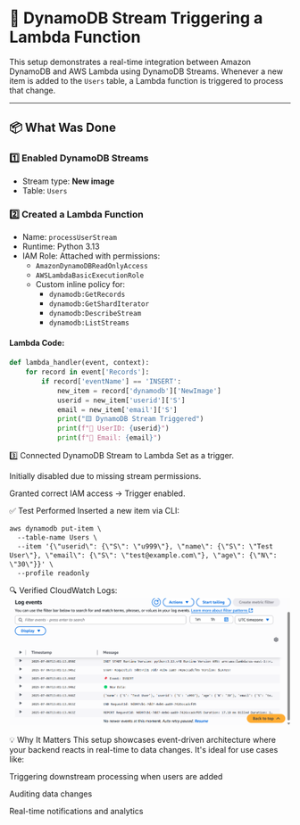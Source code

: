 # 🔁 DynamoDB Stream Triggering a Lambda Function

This setup demonstrates a real-time integration between Amazon DynamoDB and AWS Lambda using DynamoDB Streams. Whenever a new item is added to the `Users` table, a Lambda function is triggered to process that change.

---

## 📦 What Was Done

### 1️⃣ Enabled DynamoDB Streams
- Stream type: **New image**
- Table: `Users`

### 2️⃣ Created a Lambda Function
- Name: `processUserStream`
- Runtime: Python 3.13
- IAM Role: Attached with permissions:
  - `AmazonDynamoDBReadOnlyAccess`
  - `AWSLambdaBasicExecutionRole`
  - Custom inline policy for:
    - `dynamodb:GetRecords`
    - `dynamodb:GetShardIterator`
    - `dynamodb:DescribeStream`
    - `dynamodb:ListStreams`

#### Lambda Code:
```python
def lambda_handler(event, context):
    for record in event['Records']:
        if record['eventName'] == 'INSERT':
            new_item = record['dynamodb']['NewImage']
            userid = new_item['userid']['S']
            email = new_item['email']['S']
            print("🟨 DynamoDB Stream Triggered")
            print(f"🔑 UserID: {userid}")
            print(f"📧 Email: {email}")
```


3️⃣ Connected DynamoDB Stream to Lambda
Set as a trigger.

Initially disabled due to missing stream permissions.

Granted correct IAM access → Trigger enabled.

✅ Test Performed
Inserted a new item via CLI:

```
aws dynamodb put-item \
  --table-name Users \
  --item '{\"userid\": {\"S\": \"u999\"}, \"name\": {\"S\": \"Test User\"}, \"email\": {\"S\": \"test@example.com\"}, \"age\": {\"N\": \"30\"}}' \
  --profile readonly
```
🔍 Verified CloudWatch Logs:
![screenshot of log](log.png)



💡 Why It Matters
This setup showcases event-driven architecture where your backend reacts in real-time to data changes. It's ideal for use cases like:

Triggering downstream processing when users are added

Auditing data changes

Real-time notifications and analytics


